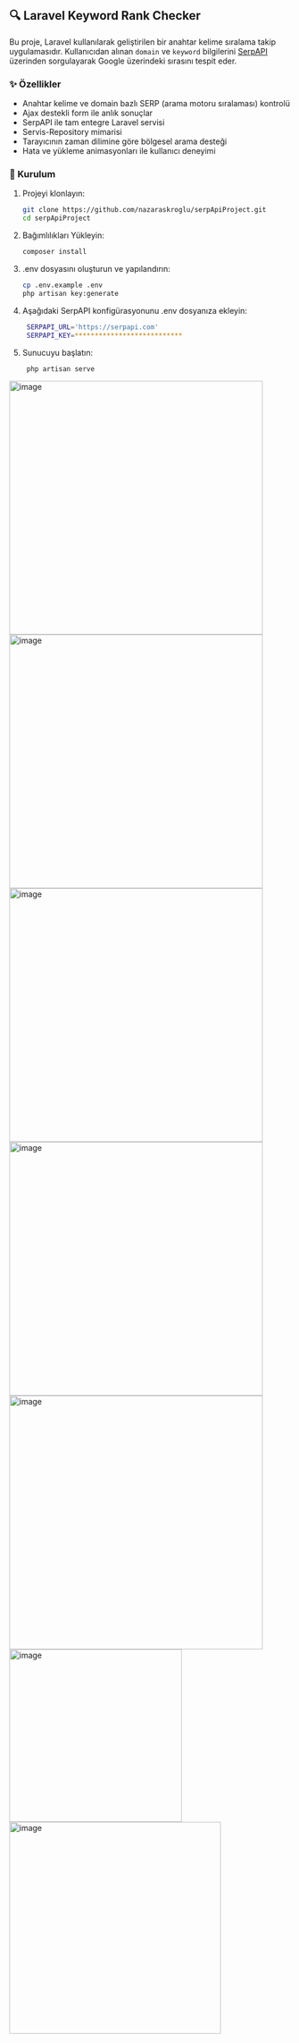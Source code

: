 ## 🔍 Laravel Keyword Rank Checker

Bu proje, Laravel kullanılarak geliştirilen bir anahtar kelime sıralama takip uygulamasıdır. Kullanıcıdan alınan `domain` ve `keyword` bilgilerini [SerpAPI](https://serpapi.com/) üzerinden sorgulayarak Google üzerindeki sırasını tespit eder.

### ✨ Özellikler

- Anahtar kelime ve domain bazlı SERP (arama motoru sıralaması) kontrolü
- Ajax destekli form ile anlık sonuçlar
- SerpAPI ile tam entegre Laravel servisi
- Servis-Repository mimarisi
- Tarayıcının zaman dilimine göre bölgesel arama desteği
- Hata ve yükleme animasyonları ile kullanıcı deneyimi

### 🧰 Kurulum

1. Projeyi klonlayın:
   ```bash
   git clone https://github.com/nazaraskroglu/serpApiProject.git
   cd serpApiProject
2. Bağımlılıkları Yükleyin: 
   ```bash
   composer install
3. .env dosyasını oluşturun ve yapılandırın:
    ```bash
    cp .env.example .env
    php artisan key:generate
4. Aşağıdaki SerpAPI konfigürasyonunu .env dosyanıza ekleyin:
   ```bash
    SERPAPI_URL='https://serpapi.com'
    SERPAPI_KEY=***************************
5. Sunucuyu başlatın:
   ```bash
    php artisan serve


<img width="454" alt="image" src="https://github.com/user-attachments/assets/bdedea2c-0614-4050-aed9-3118bbadfb13" />
<img width="454" alt="image" src="https://github.com/user-attachments/assets/01b2bd2b-78fc-4eb7-9f28-c48ca9c22c3c" />
<img width="454" alt="image" src="https://github.com/user-attachments/assets/978a08f3-0236-4bd0-940a-55d9edb6077d" />
<img width="454" alt="image" src="https://github.com/user-attachments/assets/17896ff7-81b7-4758-98d6-4fafcc096aae" />
<img width="454" alt="image" src="https://github.com/user-attachments/assets/3bc3c574-1a96-429a-bdc8-2389c9632859" />
<img width="309" alt="image" src="https://github.com/user-attachments/assets/14149125-8e14-4506-b670-dc5bf0d87bac" />
<img width="379" alt="image" src="https://github.com/user-attachments/assets/1bfcf5bb-1eb2-4536-9afe-ed57358d3d6b" />








